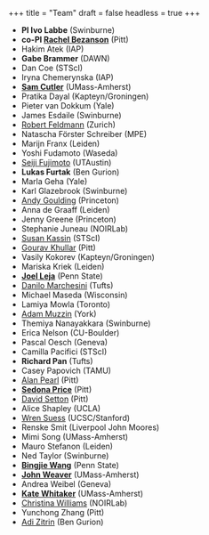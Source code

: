 +++
title = "Team"
draft = false
headless = true
+++

- **PI Ivo Labbe** (Swinburne)
- **co-PI [Rachel Bezanson](https://rachelbezanson.github.io)** (Pitt)
- Hakim Atek (IAP)
- **Gabe Brammer** (DAWN)
- Dan Coe (STScI)
- Iryna Chemerynska (IAP)
- **[Sam Cutler](https://samecutler.github.io)** (UMass-Amherst)
- Pratika Dayal (Kapteyn/Groningen)
- Pieter van Dokkum (Yale)
- James Esdaile (Swinburne)
- [Robert Feldmann](https://www.ics.uzh.ch/~feldmann) (Zurich)
- Natascha Förster Schreiber (MPE)
- Marijn Franx (Leiden)
- Yoshi Fudamoto (Waseda)
- [Seiji Fujimoto](https://sf-seiji.com/) (UTAustin)
- **Lukas Furtak** (Ben Gurion)
- Marla Geha (Yale)
- Karl Glazebrook (Swinburne)
- [Andy Goulding](https://www.astro.princeton.edu/~goulding/) (Princeton)
- Anna de Graaff (Leiden)
- Jenny Greene (Princeton)
- Stephanie Juneau (NOIRLab)
- [Susan Kassin](https://www.susankassin.com) (STScI)
- [Gourav Khullar](https://www.gouravkhullar.com) (Pitt)
- Vasily Kokorev (Kapteyn/Groningen)
- Mariska Kriek (Leiden)
- **[Joel Leja](https://www.personal.psu.edu/jql6565/)** (Penn State)
- [Danilo Marchesini](http://cosmos.phy.tufts.edu/~danilo/) (Tufts)
- Michael Maseda (Wisconsin)
- Lamiya Mowla (Toronto)
- [Adam Muzzin](https://www.yorku.ca/professor/muzzin/) (York)
- Themiya Nanayakkara (Swinburne)
- Erica Nelson (CU-Boulder)
- Pascal Oesch (Geneva)
- Camilla Pacifici (STScI)
- **Richard Pan** (Tufts)
- Casey Papovich (TAMU)
- [Alan Pearl](https://alanpearl.github.io) (Pitt)
- **[Sedona Price](https://sedonaprice.github.io)** (Pitt)
- [David Setton](https://davidjsetton.github.io) (Pitt)
- Alice Shapley (UCLA)
- [Wren Suess](https://wrensuess.github.io) (UCSC/Stanford)
- Renske Smit (Liverpool John Moores)
- Mimi Song (UMass-Amherst)
- Mauro Stefanon (Leiden)
- Ned Taylor (Swinburne)
- **[Bingjie Wang](https://wangbingjie.github.io)** (Penn State)
- **[John Weaver](https://astroweaver.github.io)** (UMass-Amherst)
- Andrea Weibel (Geneva)
- **[Kate Whitaker](https://www.astrowhit.com)** (UMass-Amherst)
- [Christina Williams](https://mips.as.arizona.edu/~cwilliams) (NOIRLab)
- Yunchong Zhang (Pitt)
- [Adi Zitrin](https://sites.physics.bgu.ac.il/zitrin/) (Ben Gurion)




<!-- - Heath Shipley (Rose-Hulman) -->